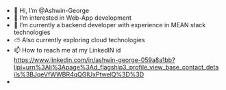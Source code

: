 - 👋 Hi, I’m @Ashwin-George
- 👀 I’m interested in Web-App development
- 🌱 I’m currently a backend developer with experience in MEAN stack technologies
- ⛅ Also currently exploring cloud technologies
- 📫 How to reach me at my LinkedIN id https://www.linkedin.com/in/ashwin-george-059a8a1bb?lipi=urn%3Ali%3Apage%3Ad_flagship3_profile_view_base_contact_details%3BJqeVfWWBR4qQGIUxPtwelQ%3D%3D
- 

<!---
Ashwin-George/Ashwin-George is a ✨ special ✨ repository because its `README.md` (this file) appears on your GitHub profile.
You can click the Preview link to take a look at your changes.
--->
